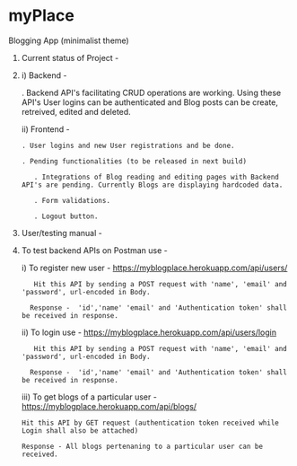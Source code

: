 # myPlace
Blogging App (minimalist theme)

1. Current status of Project -
2. 
    i) Backend -
    
      . Backend API's facilitating CRUD operations are working. Using these API's User logins can be authenticated and Blog posts can be create, retreived, edited and           deleted.
      
    ii) Frontend -
    
       . User logins and new User registrations and be done.
       
       . Pending functionalities (to be released in next build) 
       
          . Integrations of Blog reading and editing pages with Backend API's are pending. Currently Blogs are displaying hardcoded data.
          
          . Form validations.
          
          . Logout button.
          
2. User/testing manual - 
3. 
    To test backend APIs on Postman use -
    
      i) To register new user -  https://myblogplace.herokuapp.com/api/users/
      
          Hit this API by sending a POST request with 'name', 'email' and 'password', url-encoded in Body.
          
         Response -  'id','name' 'email' and 'Authentication token' shall be received in response.
          
      ii) To login use - https://myblogplace.herokuapp.com/api/users/login
      
          Hit this API by sending a POST request with 'name', 'email' and 'password', url-encoded in Body.
          
         Response -  'id','name' 'email' and 'Authentication token' shall be received in response.
          
      iii) To get blogs of a particular user - https://myblogplace.herokuapp.com/api/blogs/
      
       Hit this API by GET request (authentication token received while Login shall also be attached)
       
       Response - All blogs pertenaning to a particular user can be received.
            
          

